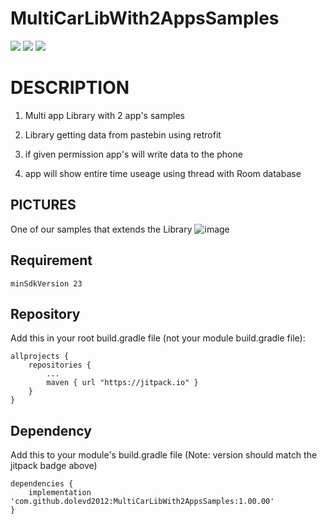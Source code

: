# MultiCarLibWith2AppsSamples



[![](https://jitpack.io/v/dolevd2012/CalendarLibraryWithSample.svg)](https://jitpack.io/#dolevd2012/CalendarLibraryWithSample)
![](https://img.shields.io/github/license/dolevd2012/RoomDataLib?color=blue)
![](https://img.shields.io/github/issues/dolevd2012/RoomDataLib?color=purple)





# DESCRIPTION

1) Multi app Library with 2 app's samples 

2) Library getting data from pastebin using retrofit 

3) if given permission app's will write data to the phone

4) app will show entire time useage using thread with Room database

## PICTURES

One of our samples that extends the Library
 ![image](https://user-images.githubusercontent.com/74798510/107249926-6cbf7200-6a3c-11eb-9cb3-f0ef041a9d24.png)

## Requirement 
```minSdkVersion 23```
 
 
 ## Repository
Add this in your root build.gradle file (not your module build.gradle file):
```
allprojects {
	repositories {
		...
		maven { url "https://jitpack.io" }
	}
}
```

## Dependency
Add this to your module's build.gradle file (Note: version should match the jitpack badge above)
```
dependencies {
	implementation 'com.github.dolevd2012:MultiCarLibWith2AppsSamples:1.00.00'
}
```


